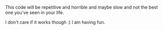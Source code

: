 This code will be repetitive and horrible and maybe slow and not the best one you've seen in your life.

I don't care if it works though :) I am having fun.
